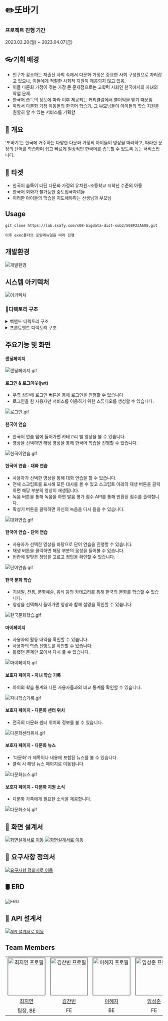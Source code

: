 # ✏️또바기



### 프로젝트 진행 기간

2023.02.20(월) ~ 2023.04.07(금)


## 👓기획 배경
- 인구가 감소하는 저출산 사회 속에서 다문화 가정은 중요한 사회 구성원으로 자리잡고 있으나, 이들에게 적절한 사회적 지원이 제공되지 않고 있음.
- 이들 다문화 가정이 겪는 가장 큰 문제점으로는 고학력 사회인 한국에서의  자녀의 학업 문제.
- 한국어 습득의 정도에 따라 이후 제공되는 커리큘럼에서 불이익을 받기 때문임 
- 따라서 다문화 가정 아동들의 한국어 학습과, 그 부모님들이 아이들의 학습 지원을 원할히 할 수 있는 서비스를 기획함


## 🥅 개요

'또바기'는 한국에 거주하는 다양한 다문화 가정의 아이들이 영상을 따라하고, 따라한 문장의 단어를 학습하며 쉽고 빠르게 일상적인 한국어를 습득할 수  있도록 돕는 서비스입니다.


## 🎯 타겟
- 한국어 습득이 더딘 다문화 가정의 유치원~초등학교 저학년 수준의 아동
- 한국어 회화가 불가능한 중도입국자녀들 
- 이러한 아이들의 학습을 지도해야하는 선생님과 부모님


## Usage

````
git clone https://lab.ssafy.com/s08-bigdata-dist-sub2/S08P22A608.git

이후 exec폴더의 포팅메뉴얼을 따라 진행
````



## 개발환경

![개발환경](/uploads/114b5675068686e73ea01ac7a5e665f2/DDOBAGI_개발환경.png)



## 시스템 아키텍처

![아키텍처](/uploads/6bd0dae94d1dbe3378329466a8f65bad/시스템구성도.png)



### 📂디렉토리 구조

<details>
  <summary>
  백엔드 디렉토리 구조
  </summary>

      ddobagi
      ┣ api
      ┃ ┣ controller
      ┃ ┣ dto
          ┣ request
          ┗ response
      ┃ ┗ service
      ┣ common
      ┣ config
      ┣ db
      ┃ ┣ entity
      ┃ ┣ ┗ information
      ┃ ┗ repository
      ┗ ddobagiApplication.java
 </details>





<details>
  <summary>
  프론트엔드 디렉토리 구조
  </summary>

    FE
    ┣ public
    ┃ ┣ data
    ┃ ┣ img
    ┃ ┗ index.html
    ┣ src
    ┃ ┣ @ap.cx
    ┃ ┣ assets
    ┃ ┣ components
    ┃ ┃ ┣ animations
    ┃ ┃ ┣ Charts
    ┃ ┃ ┣ Culture
    ┃ ┃ ┣ Fullpage
    ┃ ┃ ┣ learning
    ┃ ┃ ┣ Map
    ┃ ┃ ┣ modal
    ┃ ┃ ┣ ParentPage
    ┃ ┃ ┣ Swiper
    ┃ ┃ ┗ Word
    ┃ ┣ container
    ┃ ┣ pages
    ┗ ┗ redux

</details>




## 주요기능 및 화면

#### 랜딩페이지

![랜딩페이지.gif](/uploads/b9dc582dc434697c773940e29f99067b/landing.gif)

#### 로그인 & 로그아웃(jwt)

- 우측 상단에 로그인 버튼을 통해 로그인을 진행할 수 있습니다
- 로그인을 한 사용자만 서비스를 이용하기 위한 스튜디오를 생성할 수 있습니다.

![로그인.gif](/uploads/6eb08bfaf4915b0145dceca4b1159ce2/login.gif)



#### 한국어 연습

- 한국어 연습 탭에 들어가면 카테고리 별 영상을 볼 수 있습니다.
- 영상을 선택하면 해당 영상을 통해 한국어 학습을 진행할 수 있습니다.

![한국어연습.gif](/uploads/c02172186038e1dc511c1f3b5e65aa07/learning.gif)



#### 한국어 연습 - 대화 연습

- 사용자가 선택한 영상을 통해 대화 연습을 할 수 있습니다.
- 전체 스크립트를 표시해 모든 대사를 볼 수 있고 스크립트 아래의 재생 버튼을 클릭하면 해당 부분의 영상이 재생됩니다.
- 녹음 버튼을 통해 녹음을 하면 발음 평가 점수 API를 통해 반환된 점수를 출력합니다.
- 확성기 버튼을 클릭하면 자신의 녹음을 다시 들을 수 있습니다.

![대화연습.gif](/uploads/0de8737bb4f9d7290797e865d3843782/conv.gif)



#### 한국어 연습 - 단어 연습

- 사용자가 선택한 영상을 바탕으로 단어 연습을 진행할 수 있습니다.
- 재생 버튼을 클릭하면 해당 부분의 음성을 들어볼 수 있습니다.
- 빈칸에 알맞은 정답을 고르고 정답을 확인할 수 있습니다.

![단어연습.gif](/uploads/f7e75f723c836c8081e83ab53c09fe77/word.gif)



#### 한국 문화 학습

- 기념일, 전통, 문화예술, 음식 등의 카테고리를 통해 한국의 문화를 학습할 수 있습니다.
- 영상을 선택해서 들어가면 영상과 함께 설명을 확인할 수 있습니다.

![한국문화학습.gif](/uploads/76c084985164ac7591a5ece8c19a300b/culture.gif)



#### 마이페이지

- 사용자의 활동 내역을 확인할 수 있습니다.
- 사용자의 학습 진행도를 확인할 수 있습니다.
- 틀렸던 문제만 모아서 다시 풀 수 있습니다.

![마이페이지.gif](/uploads/ae0e92f6149f45163d0d06eccb3e8301/mypage.gif)



#### 보호자 페이지 - 자녀 학습 기록

- 아이의 학습 통계와 다른 사용자들과의 비교 통계를 확인할 수 있습니다.

![자녀학습기록.gif](/uploads/3e93e068e6d2dd8b929e601d22427e34/parents.gif)



#### 보호자 페이지 - 다문화 센터 위치

- 전국의 다문화 센터 위치와 정보를 볼 수 있습니다.

![다문화센터위치.gif](/uploads/19eccc7973c5fc82053eb1faddaeba5f/center.gif)



#### 보호자 페이지 - 다문화 뉴스

- '다문화'가 제목이나 내용에 포함된 뉴스를 볼 수 있습니다.
- 클릭 시 해당 뉴스 페이지로 이동됩니다.

![다문화뉴스.gif](./assets/다문화뉴스.gif)



#### 보호자 페이지 - 다문화 지원 소식

- 다문화 가족에게 필요한 소식을 제공합니다.

![다문화소식.gif](/uploads/fbfd8a6c350fb0489f855e15e89388b8/info.gif)



## 🎨 화면 설계서

<a href="https://www.figma.com/file/BA3a3yKtxlXB9lLzRZOsI6/%EB%AA%A9%EC%97%85-%EB%B0%8F-%EC%99%80%EC%9D%B4%EC%96%B4%ED%94%84%EB%A0%88%EC%9E%84?node-id=2%3A3&t=pXWA3Yq5bmyOA1cF-1">
    <img src="/uploads/2392f7286140c6ce5b961ea7d51b39e1/image.png" title="화면설계서로 이동"/>
</a>
<a href="https://www.figma.com/file/BA3a3yKtxlXB9lLzRZOsI6/%EB%AA%A9%EC%97%85-%EB%B0%8F-%EC%99%80%EC%9D%B4%EC%96%B4%ED%94%84%EB%A0%88%EC%9E%84?node-id=2%3A3&t=pXWA3Yq5bmyOA1cF-1">
    <img src="/uploads/eacd8ba2acfa260b25aa301e05583991/image.png" title="화면설계서로 이동"/>
</a>

## 💭 요구사항 정의서

<a href="https://docs.google.com/spreadsheets/d/1j6hN3UW_iQyiBY1wCHxmRhKxvF29wjGXiwaEdRoH36E/edit#gid=1981292293">
    <img src="/uploads/2caa6f575c290e45ec0616b475102686/요구사항_명세서.gif" title="요구사항 정의서로 이동"/>
</a>

## 🛢︎ ERD

![ERD](/uploads/2acb043fa8f113f034884679c374b505/특화erd.png)

## 📜 API 설계서

<a href="https://www.notion.so/984bc8788e794a3d96ca646551d56e2c?v=aea718149b354480b686056fa755340c&pvs=4">
    <img src="/uploads/0831ad34585fa089ac45271f6daaa959/image.png" title="API 설계서로 이동"/>
</a>



## Team Members

<div align="left">
  <table>
    <tr>
        <td align="center">
        <a href="">
          <img src="/uploads/b4b53f04a565d5c31904758a3077e490/cjy.png" alt="최지연 프로필" width=120 height=120 />
        </a>
      </td>
      <td align="center">
        <a href="">
          <img src="/uploads/488d8b1bffbeb6fff1f74b88497887af/kcb.png" alt="김찬빈 프로필" width=120 height=120 />
        </a>
      </td>
      <td align="center">
        <a href="">
          <img src="/uploads/e47b69515d5e712cae733b7387c1b359/lhj.png" alt="이혜지 프로필" width=120 height=120 />
        </a>
      </td>
      <td align="center">
        <a href="">
          <img src="/uploads/5f0d1b4d20e64dc2f07cb6890726034e/lsj.png" alt="임성준 프로필" width=120 height=120 />
        </a>
      </td>
      <td align="center">
        <a href="">
          <img src="/uploads/9334d71c7a1dac1818fbe0e407b08718/jhj.png" alt="정희주 프로필" width=120 height=120 />
        </a>
      </td>
      <td align="center">
        <a href="">
          <img src="/uploads/09b184e26c8790fc3040b28dcd79606c/hsj.png" alt="황수정 프로필" width=120 height=120 />
        </a>
      </td>
    </tr>
    <tr>
      <td align="center">
        <a href="https://github.com/jiyeon5">
          최지연
        </a>
      </td>
      <td align="center">
        <a href="https://github.com/Rlack97">
          김찬빈
        </a>
      </td>
      <td align="center">
        <a href="https://github.com/leehyeji319">
          이혜지
        </a>
      </td>
      <td align="center">
        <a href="https://github.com/sssungjooon">
          임성준
        </a>
      </td>
      <td align="center">
        <a href="https://github.com/heeheejj">
          정희주
        </a>
      </td>
        <td align="center">
        <a href="https://github.com/sujunghwang">
          황수정
        </a>
      </td>
    </tr>
    <tr>
      <td align="center">
          팀장, BE
      </td>
      <td align="center">
          FE
      </td>
      <td align="center">
          BE
      </td>
      <td align="center">
          FE
      </td>
      <td align="center">
          BE, Infra
      </td>
      <td align="center">
          BE
      </td>
    </tr>
  </table>
</div>
